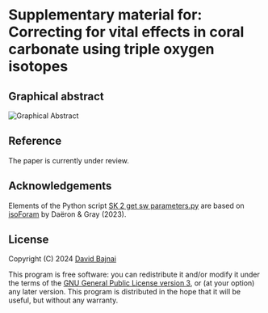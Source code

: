 # Supplementary material for:</br>Correcting for vital effects in coral carbonate using triple oxygen isotopes

## Graphical abstract
![Graphical Abstract](./SK%20Graphical%20Abstract.png)

## Reference
The paper is currently under review.

## Acknowledgements
Elements of the Python script [SK 2 get sw parameters.py](./SK%2%get%sw%parameters.py) are based on [isoForam](https://github.com/mdaeron/isoForam) by Daëron & Gray (2023).

## License
Copyright (C) 2024 <a href="https://davidbajnai.eu">David Bajnai</a>

This program is free software: you can redistribute it and/or modify
it under the terms of the [GNU General Public License version 3](LICENSE), or (at your option) any later version. This program is distributed in the hope that it will be useful, but without any warranty.